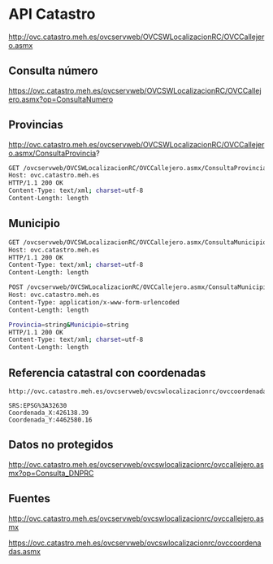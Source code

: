 # API Catastro

http://ovc.catastro.meh.es/ovcservweb/OVCSWLocalizacionRC/OVCCallejero.asmx

## Consulta número
https://ovc.catastro.meh.es/ovcservweb/OVCSWLocalizacionRC/OVCCallejero.asmx?op=ConsultaNumero

## Provincias

http://ovc.catastro.meh.es/ovcservweb/OVCSWLocalizacionRC/OVCCallejero.asmx/ConsultaProvincia?

```bash
GET /ovcservweb/OVCSWLocalizacionRC/OVCCallejero.asmx/ConsultaProvincia? HTTP/1.1
Host: ovc.catastro.meh.es
HTTP/1.1 200 OK
Content-Type: text/xml; charset=utf-8
Content-Length: length
```

## Municipio

```bash
GET /ovcservweb/OVCSWLocalizacionRC/OVCCallejero.asmx/ConsultaMunicipio?Provincia=string&Municipio=string HTTP/1.1
Host: ovc.catastro.meh.es
HTTP/1.1 200 OK
Content-Type: text/xml; charset=utf-8
Content-Length: length
```

```bash
POST /ovcservweb/OVCSWLocalizacionRC/OVCCallejero.asmx/ConsultaMunicipio HTTP/1.1
Host: ovc.catastro.meh.es
Content-Type: application/x-www-form-urlencoded
Content-Length: length

Provincia=string&Municipio=string
HTTP/1.1 200 OK
Content-Type: text/xml; charset=utf-8
Content-Length: length
```


## Referencia catastral con coordenadas

``` 
http://ovc.catastro.meh.es/ovcservweb/ovcswlocalizacionrc/ovccoordenadas.asmx/Consulta_RCCOOR
``` 

```
SRS:EPSG%3A32630
Coordenada_X:426138.39
Coordenada_Y:4462580.16
```

## Datos no protegidos

http://ovc.catastro.meh.es/ovcservweb/ovcswlocalizacionrc/ovccallejero.asmx?op=Consulta_DNPRC

## Fuentes

http://ovc.catastro.meh.es/ovcservweb/ovcswlocalizacionrc/ovccallejero.asmx

https://ovc.catastro.meh.es/ovcservweb/ovcswlocalizacionrc/ovccoordenadas.asmx